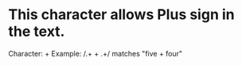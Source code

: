# This character allows Plus sign in the text.

Character: \+
Example: /.+ \+ .+/ matches "five + four"